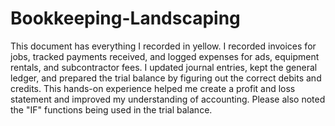 # Bookkeeping-Landscaping
This document has everything I recorded in yellow. I recorded invoices for jobs, tracked payments received, and logged expenses for ads, equipment rentals, and subcontractor fees. I updated journal entries, kept the general ledger, and prepared the trial balance by figuring out the correct debits and credits. This hands-on experience helped me create a profit and loss statement and improved my understanding of accounting. Please also noted the "IF" functions being used in the trial balance.
